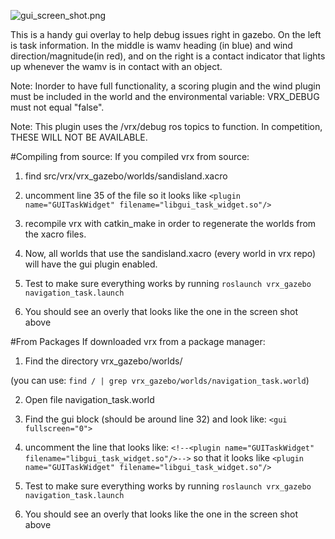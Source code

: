 ![gui_screen_shot.png](https://bitbucket.org/repo/BgXLzgM/images/2361812394-gui_screen_shot.png)

This is a handy gui overlay to help debug issues right in gazebo. On the left is task information. In the middle is wamv heading (in blue) and wind direction/magnitude(in red), and on the right is a contact indicator that lights up whenever the wamv is in contact with an object.

Note: Inorder to have full functionality, a scoring plugin and the wind plugin must be included in the world and the environmental variable: VRX_DEBUG must not equal "false".

Note: This plugin uses the /vrx/debug ros topics to function. In competition, THESE WILL NOT BE AVAILABLE.

#Compiling from source:
If you compiled vrx from source:

1. find src/vrx/vrx_gazebo/worlds/sandisland.xacro

2. uncomment line 35 of the file so it looks like
`<plugin name="GUITaskWidget" filename="libgui_task_widget.so"/>`

3. recompile vrx with catkin_make in order to regenerate the worlds from the xacro files.

4. Now, all worlds that use the sandisland.xacro (every world in vrx repo) will have the gui plugin enabled.

5. Test to make sure everything works by running
`roslaunch vrx_gazebo navigation_task.launch`

6. You should see an overly that looks like the one in the screen shot above

#From Packages
If downloaded vrx from a package manager:

1. Find the directory vrx_gazebo/worlds/

(you can use:
`find / | grep vrx_gazebo/worlds/navigation_task.world`)

2. Open file navigation_task.world

3. Find the gui block (should be around line 32) and look like:
`<gui fullscreen="0">`

4. uncomment the line that looks like:
`<!--<plugin name="GUITaskWidget" filename="libgui_task_widget.so"/>-->`
so that it looks like 
`<plugin name="GUITaskWidget" filename="libgui_task_widget.so"/>`

5. Test to make sure everything works by running
`roslaunch vrx_gazebo navigation_task.launch`

6. You should see an overly that looks like the one in the screen shot above